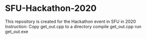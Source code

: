 # SFU-Hackathon-2020
This repository is created for the Hackathon event in SFU in 2020
Instruction:
Copy get_out.cpp to a directory
compile get_out.cpp
run get_out.exe
